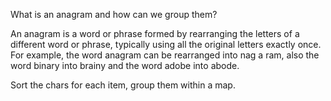 What is an anagram and how can we group them?
<!--question-->
An anagram is a word or phrase formed by rearranging the letters of a different word or phrase, typically using all the original letters exactly once. For example, the word anagram can be rearranged into nag a ram, also the word binary into brainy and the word adobe into abode.

Sort the chars for each item, group them within a map.
